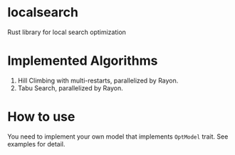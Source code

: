 # localsearch
Rust library for local search optimization

# Implemented Algorithms

1. Hill Climbing with multi-restarts, parallelized by Rayon.
2. Tabu Search, parallelized by Rayon.

# How to use

You need to implement your own model that implements `OptModel` trait. See examples for detail.